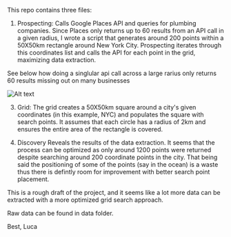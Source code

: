This repo contains three files:

1. Prospecting: Calls Google Places API and queries for plumbing companies. Since Places only returns up to 60 results from an API call in a given radius, I wrote a script that generates around 200 points within a 50X50km rectangle around New York City. Prospecting iterates through this coordinates list and calls the API for each point in the grid, maximizing data extraction.

  See below how doing a singlular api call across a large rarius only returns 60 results missing out on many businesses

![Alt text](/LucaSoltero/Places_API_Prospecting/blob/main/grid_query.jpeg)

3. Grid: The grid creates a 50X50km square around a city's given coordinates (in this example, NYC) and populates the square with search points. It assumes that each circle has a radius of 2km and ensures the entire area of the rectangle is covered. 

4. Discovery Reveals the results of the data extraction. It seems that the process can be optimized as only around 1200 points were returned despite searching around 200 coordinate points in the city. That being said the positioning of some of the points (say in the ocean) is a waste thus there is defintly room for improvement with better search point placement. 

This is a rough draft of the project, and it seems like a lot more data can be extracted with a more optimized grid search approach.  

Raw data can be found in data folder.

Best,
Luca 
